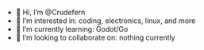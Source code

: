 - 👋 Hi, I’m @Crudefern
- 👀 I’m interested in: coding, electronics, linux, and more
- 🌱 I’m currently learning: Godot/Go
- 💞️ I’m looking to collaborate on: nothing currently

<!---
Crudefern/Crudefern is a ✨ special ✨ repository because its `README.md` (this file) appears on your GitHub profile.
You can click the Preview link to take a look at your changes.
--->
